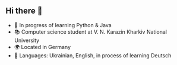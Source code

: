 ## Hi there 👋

- 🌱 In progress of learning Python & Java
- 📚 Computer science student at V. N. Karazin Kharkiv National University
- 🌍 Located in Germany
- 💬 Languages: Ukrainian, English, in process of learning Deutsch


<!--
**wzxcff/wzxcff** is a ✨ _special_ ✨ repository because its `README.md` (this file) appears on your GitHub profile.

Here are some ideas to get you started:

- 🔭 I’m currently working on ...
- 🌱 I’m currently learning ...
- 👯 I’m looking to collaborate on ...
- 🤔 I’m looking for help with ...
- 💬 Ask me about ...
- 📫 How to reach me: ...
- 😄 Pronouns: ...
- ⚡ Fun fact: ...
-->
